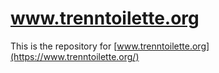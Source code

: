 # www.trenntoilette.org

This is the repository for [www.trenntoilette.org](https://www.trenntoilette.org/)
